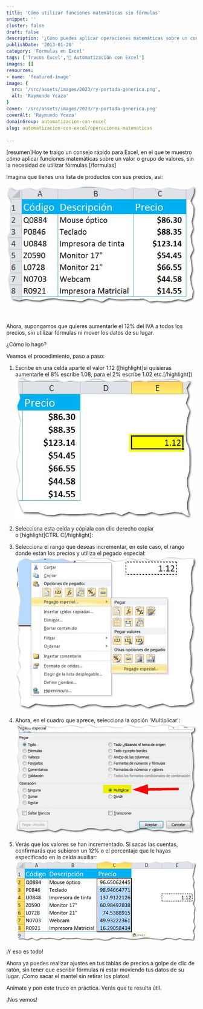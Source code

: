 ```yaml
---
title: 'Cómo utilizar funciones matemáticas sin fórmulas'
snippet: ''
cluster: false
draft: false 
description: '¿Cómo puedes aplicar operaciones matemáticas sobre un conjunto de valores en Excel, sin usar fórmulas? ¡Averígualo aquí!'
publishDate: '2013-01-26'
category: 'Fórmulas en Excel'
tags: ['Trucos Excel','🤖 Automatización con Excel']
images: []
resources: 
- name: 'featured-image'
image: {
  src: '/src/assets/images/2023/ry-portada-generica.png',
  alt: 'Raymundo Ycaza'
}
cover: '/src/assets/images/2023/ry-portada-generica.png'
coverAlt: 'Raymundo Ycaza'
domainGroup: automatizacion-con-excel
slug: automatizacion-con-excel/operaciones-matematicas

---
```


\[resumen\]Hoy te traigo un consejo rápido para Excel, en el que te muestro cómo aplicar funciones matemáticas sobre un valor o grupo de valores, sin la necesidad de utilizar fórmulas.\[/formulas\]

Imagina que tienes una lista de productos con sus precios, así:

[![truco-excel](/src/assets/images/2023/truco-excel1.jpg)](http://raymundoycaza.com/wp-content/uploads/truco-excel1.jpg)

 

Ahora, supongamos que quieres aumentarle el 12% del IVA a todos los precios, sin utilizar fórmulas ni mover los datos de su lugar.

¿Cómo lo hago?

Veamos el procedimiento, paso a paso:

1. Escribe en una celda aparte el valor 1.12 (\[highlight\]si quisieras aumentarle el 8% escribe 1.08, para el 2% escribe 1.02 etc.\[/highlight\]) [![truco-excel-002](/src/assets/images/2023/truco-excel-0021.jpg)](http://raymundoycaza.com/wp-content/uploads/truco-excel-0021.jpg) 
    
2. Selecciona esta celda y cópiala con clic derecho copiar o \[highlight\]CTRL C\[/highlight\]:
    
3. Selecciona el rango que deseas incrementar, en este caso, el rango donde están los precios y utiliza el pegado especial: [![truco-excel-003](/src/assets/images/2023/truco-excel-0031.jpg)](http://raymundoycaza.com/wp-content/uploads/truco-excel-0031.jpg)
    
4. Ahora, en el cuadro que aprece, selecciona la opción 'Multiplicar': [![truco-excel-004](/src/assets/images/2023/truco-excel-0041.jpg)](http://raymundoycaza.com/wp-content/uploads/truco-excel-0041.jpg)
    
5. Verás que los valores se han incrementado. Si sacas las cuentas, confirmarás que subieron un 12% o el porcentaje que le hayas especificado en la celda auxiliar: [![truco-excel-005](/src/assets/images/2023/truco-excel-0051.jpg)](http://raymundoycaza.com/wp-content/uploads/truco-excel-0051.jpg)
    

¡Y eso es todo!

Ahora ya puedes realizar ajustes en tus tablas de precios a golpe de clic de ratón, sin tener que escribir fórmulas ni estar moviendo tus datos de su lugar. ¡Como sacar el mantel sin retirar los platos!

Anímate y pon este truco en práctica. Verás que te resulta útil.

¡Nos vemos!
